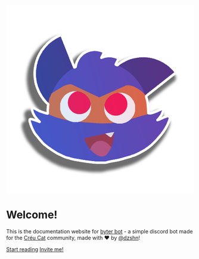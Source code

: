 ![](assets/logo.png ':size=30%')

# Welcome!
This is the documentation website for [byter bot](https://byterbot.com) - a simple discord bot made for the [Créu Cat](https://creucat.com) community, made with ❤️ by [@dzshn](https://dzshn.xyz)!

[Start reading](#introduction)
[Invite me!](https://discord.com/api/oauth2/authorize?client_id=740006457805635678&permissions=388160&scope=bot)
